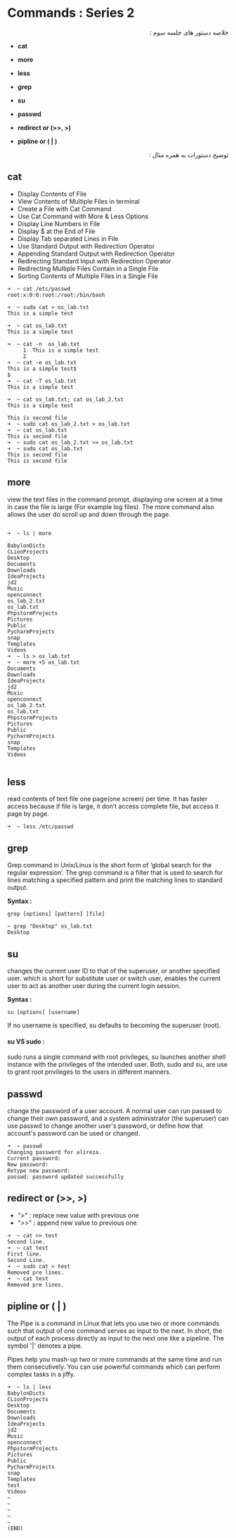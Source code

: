 # Commands  : Series 2

<div dir="rtl" markdown="1">
خلاصه دستور های جلسه سوم :
<div dir="ltr" markdown="1">

* **cat**

* **more**

* **less**

* **grep**

* **su**

* **passwd**

* **redirect or (>>, >)**

* **pipline or ( | )**

<div dir="rtl" markdown="1">
  توضیح دستورات به همره مثال :
<div dir="ltr" markdown="1">

## cat

  * Display Contents of File
  * View Contents of Multiple Files in terminal
  * Create a File with Cat Command
  * Use Cat Command with More & Less Options
  * Display Line Numbers in File
  * Display $ at the End of File
  * Display Tab separated Lines in File
  * Use Standard Output with Redirection Operator
  * Appending Standard Output with Redirection Operator
  * Redirecting Standard Input with Redirection Operator
  * Redirecting Multiple Files Contain in a Single File
  * Sorting Contents of Multiple Files in a Single File

```
➜  ~ cat /etc/passwd
root:x:0:0:root:/root:/bin/bash

➜  ~ sudo cat > os_lab.txt
This is a simple test

➜  ~ cat os_lab.txt
This is a simple test

➜  ~ cat -n  os_lab.txt
     1	This is a simple test
     2
➜  ~ cat -e os_lab.txt
This is a simple test$
$
➜  ~ cat -T os_lab.txt
This is a simple test

➜  ~ cat os_lab.txt; cat os_lab_2.txt
This is a simple test

This is second file
➜  ~ sudo cat os_lab_2.txt > os_lab.txt
➜  ~ cat os_lab.txt
This is second file
➜  ~ sudo cat os_lab_2.txt >> os_lab.txt
➜  ~ sudo cat os_lab.txt
This is second file
This is second file
```

## more

view the text files in the command prompt, displaying one screen at a time in case the file is large (For example log files). The more command also allows the user do scroll up and down through the page.

```

➜  ~ ls | more

BabylonDicts
CLionProjects
Desktop
Documents
Downloads
IdeaProjects
jd2
Music
openconnect
os_lab_2.txt
os_lab.txt
PhpstormProjects
Pictures
Public
PycharmProjects
snap
Templates
Videos
➜  ~ ls > os_lab.txt
➜  ~ more +5 os_lab.txt
Documents
Downloads
IdeaProjects
jd2
Music
openconnect
os_lab_2.txt
os_lab.txt
PhpstormProjects
Pictures
Public
PycharmProjects
snap
Templates
Videos


```

## less

 read contents of text file one page(one screen) per time. It has faster access because if file is large, it don’t access complete file, but access it page by page.


```
➜  ~ less /etc/passwd
```

## grep

Grep command in Unix/Linux is the short form of ‘global search for the regular expression’.
The grep command is a filter that is used to search for lines matching a specified pattern and print the matching lines to standard output.

**Syntax :**

```
grep [options] [pattern] [file]
```

```
~ grep "Desktop" os_lab.txt
Desktop
```

## su

changes the current user ID to that of the superuser, or another specified user.
which is short for substitute user or switch user, enables the current user to act as another user during the current login session.

**Syntax :**

```
su [options] [username]
```

If no username is specified, su defaults to becoming the superuser (root).

#### su VS sudo :
sudo runs a single command with root privileges, su launches another shell instance with the privileges of the intended user. Both, sudo and su, are use to grant root privileges to the users in different manners.

## passwd

change the password of a user account. A normal user can run passwd to change their own password, and a system administrator (the superuser) can use passwd to change another user's password, or define how that account's password can be used or changed.

```
➜  ~ passwd
Changing password for alireza.
Current password:
New password:
Retype new password:
passwd: password updated successfully

```

## redirect or (>>, >)

  * ">" : replace new value with previous one
  * ">>" : append new value to previous one
```
➜  ~ cat >> test
Second line.
➜  ~ cat test
First line.
Second Line.
➜  ~ sudo cat > test
Removed pre lines.
➜  ~ cat test       
Removed pre lines.
  ```

## pipline or ( | )

The Pipe is a command in Linux that lets you use two or more commands such that output of one command serves as input to the next. In short, the output of each process directly as input to the next one like a pipeline. The symbol '|' denotes a pipe.

Pipes help you mash-up two or more commands at the same time and run them consecutively. You can use powerful commands which can perform complex tasks in a jiffy.

```
➜  ~ ls | less
BabylonDicts
CLionProjects
Desktop
Documents
Downloads
IdeaProjects
jd2
Music
openconnect
PhpstormProjects
Pictures
Public
PycharmProjects
snap
Templates
test
Videos
~
~
~
~
~
(END)

```
